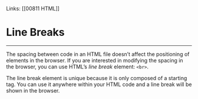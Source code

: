 Links:  [[00811 HTML]]
# Line Breaks
---
The spacing between code in an HTML file doesn’t affect the positioning of elements in the browser. If you are interested in modifying the spacing in the browser, you can use HTML’s _line break_ element: `<br>`.

The line break element is unique because it is only composed of a starting tag. You can use it anywhere within your HTML code and a line break will be shown in the browser.